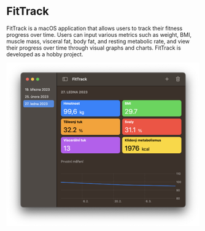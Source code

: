# FitTrack

FitTrack is a macOS application that allows users to track their fitness progress over time.
Users can input various metrics such as weight, BMI, muscle mass, visceral fat, body fat,
and resting metabolic rate, and view their progress over time through visual graphs and charts.
FitTrack is developed as a hobby project.

![Application Screenshot](/screenshot.png?raw=true)
